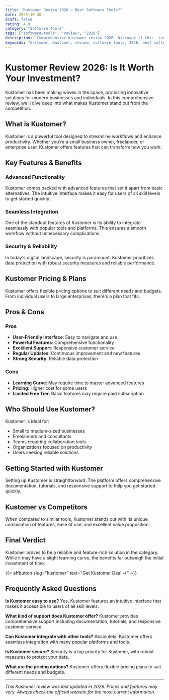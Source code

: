 ```yaml
---
title: "Kustomer Review 2026 – Best Software Tools?"
date: 2025-10-30
draft: false
rating: 4.8
category: "Software Tools"
tags: ["software-tools", "review", "2026"]
description: "Comprehensive Kustomer review 2026. Discover if this  tool is the best choice for your needs."
keywords: "kustomer, Kustomer, review, software tools, 2026, best software tools"
---
```


# Kustomer Review 2026: Is It Worth Your Investment?

Kustomer has been making waves in the  space, promising innovative solutions for modern businesses and individuals. In this comprehensive review, we'll dive deep into what makes Kustomer stand out from the competition.

## What is Kustomer?

Kustomer is a powerful  tool designed to streamline workflows and enhance productivity. Whether you're a small business owner, freelancer, or enterprise user, Kustomer offers features that can transform how you work.

## Key Features & Benefits

### Advanced Functionality
Kustomer comes packed with advanced features that set it apart from basic alternatives. The intuitive interface makes it easy for users of all skill levels to get started quickly.

### Seamless Integration
One of the standout features of Kustomer is its ability to integrate seamlessly with popular tools and platforms. This ensures a smooth workflow without unnecessary complications.

### Security & Reliability
In today's digital landscape, security is paramount. Kustomer prioritizes data protection with robust security measures and reliable performance.

## Kustomer Pricing & Plans

Kustomer offers flexible pricing options to suit different needs and budgets. From individual users to large enterprises, there's a plan that fits.

## Pros & Cons

### Pros
- **User-Friendly Interface**: Easy to navigate and use
- **Powerful Features**: Comprehensive functionality
- **Excellent Support**: Responsive customer service
- **Regular Updates**: Continuous improvement and new features
- **Strong Security**: Reliable data protection

### Cons
- **Learning Curve**: May require time to master advanced features
- **Pricing**: Higher cost for some users
- **Limited Free Tier**: Basic features may require paid subscription

## Who Should Use Kustomer?

Kustomer is ideal for:
- Small to medium-sized businesses
- Freelancers and consultants
- Teams requiring collaboration tools
- Organizations focused on productivity
- Users seeking reliable  solutions

## Getting Started with Kustomer

Setting up Kustomer is straightforward. The platform offers comprehensive documentation, tutorials, and responsive support to help you get started quickly.

## Kustomer vs Competitors

When compared to similar tools, Kustomer stands out with its unique combination of features, ease of use, and excellent value proposition.

## Final Verdict

Kustomer proves to be a reliable and feature-rich solution in the  category. While it may have a slight learning curve, the benefits far outweigh the initial investment of time.

{{< affbutton slug="kustomer" text="Get Kustomer Deal →" >}}

## Frequently Asked Questions

**Is Kustomer easy to use?**
Yes, Kustomer features an intuitive interface that makes it accessible to users of all skill levels.

**What kind of support does Kustomer offer?**
Kustomer provides comprehensive support including documentation, tutorials, and responsive customer service.

**Can Kustomer integrate with other tools?**
Absolutely! Kustomer offers seamless integration with many popular platforms and tools.

**Is Kustomer secure?**
Security is a top priority for Kustomer, with robust measures to protect your data.

**What are the pricing options?**
Kustomer offers flexible pricing plans to suit different needs and budgets.

---

*This Kustomer review was last updated in 2026. Prices and features may vary. Always check the official website for the most current information.*
